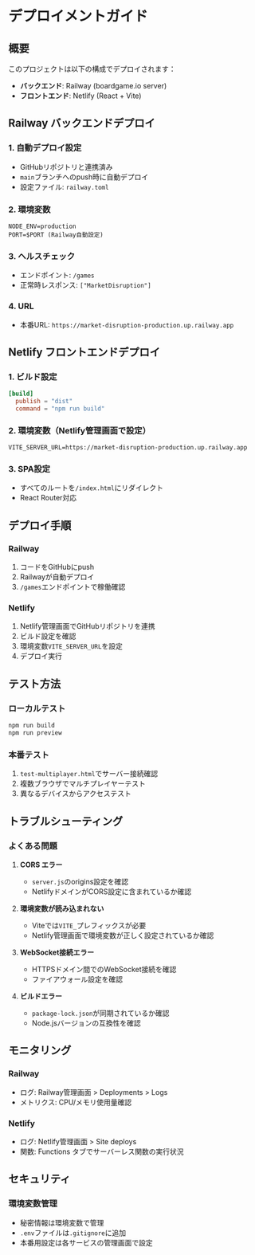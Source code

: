 # デプロイメントガイド

## 概要
このプロジェクトは以下の構成でデプロイされます：
- **バックエンド**: Railway (boardgame.io server)
- **フロントエンド**: Netlify (React + Vite)

## Railway バックエンドデプロイ

### 1. 自動デプロイ設定
- GitHubリポジトリと連携済み
- `main`ブランチへのpush時に自動デプロイ
- 設定ファイル: `railway.toml`

### 2. 環境変数
```
NODE_ENV=production
PORT=$PORT (Railway自動設定)
```

### 3. ヘルスチェック
- エンドポイント: `/games`
- 正常時レスポンス: `["MarketDisruption"]`

### 4. URL
- 本番URL: `https://market-disruption-production.up.railway.app`

## Netlify フロントエンドデプロイ

### 1. ビルド設定
```toml
[build]
  publish = "dist"
  command = "npm run build"
```

### 2. 環境変数（Netlify管理画面で設定）
```
VITE_SERVER_URL=https://market-disruption-production.up.railway.app
```

### 3. SPA設定
- すべてのルートを`/index.html`にリダイレクト
- React Router対応

## デプロイ手順

### Railway
1. コードをGitHubにpush
2. Railwayが自動デプロイ
3. `/games`エンドポイントで稼働確認

### Netlify
1. Netlify管理画面でGitHubリポジトリを連携
2. ビルド設定を確認
3. 環境変数`VITE_SERVER_URL`を設定
4. デプロイ実行

## テスト方法

### ローカルテスト
```bash
npm run build
npm run preview
```

### 本番テスト
1. `test-multiplayer.html`でサーバー接続確認
2. 複数ブラウザでマルチプレイヤーテスト
3. 異なるデバイスからアクセステスト

## トラブルシューティング

### よくある問題

1. **CORS エラー**
   - `server.js`のorigins設定を確認
   - NetlifyドメインがCORS設定に含まれているか確認

2. **環境変数が読み込まれない**
   - Viteでは`VITE_`プレフィックスが必要
   - Netlify管理画面で環境変数が正しく設定されているか確認

3. **WebSocket接続エラー**
   - HTTPSドメイン間でのWebSocket接続を確認
   - ファイアウォール設定を確認

4. **ビルドエラー**
   - `package-lock.json`が同期されているか確認
   - Node.jsバージョンの互換性を確認

## モニタリング

### Railway
- ログ: Railway管理画面 > Deployments > Logs
- メトリクス: CPU/メモリ使用量確認

### Netlify
- ログ: Netlify管理画面 > Site deploys
- 関数: Functions タブでサーバーレス関数の実行状況

## セキュリティ

### 環境変数管理
- 秘密情報は環境変数で管理
- `.env`ファイルは`.gitignore`に追加
- 本番用設定は各サービスの管理画面で設定
